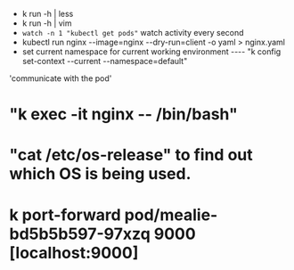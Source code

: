 - k run -h | less
- k run -h | vim
- `watch -n 1 "kubectl get pods"`  watch activity every second
- kubectl run nginx --image=nginx --dry-run=client -o yaml > nginx.yaml
- set current namespace for current working environment
---- "k config set-context --current --namespace=default"

'communicate with the pod'
# "k exec -it nginx -- /bin/bash"
# "cat /etc/os-release"  to find out which OS is being used.

# k port-forward pod/mealie-bd5b5b597-97xzq 9000  [localhost:9000]

<!-- Forwarding from 127.0.0.1:9000 -> 9000
Forwarding from [::1]:9000 -> 9000
Handling connection for 9000
Handling connection for 9000
Handling connection for 9000
Handling connection for 9000
Handling connection for 9000
Handling connection for 9000
Handling connection for 9000
Handling connection for 9000
Handling connection for 9000
Handling connection for 9000
Handling connection for 9000
Handling connection for 9000
Handling connection for 9000
Handling connection for 9000
Handling connection for 9000 -->